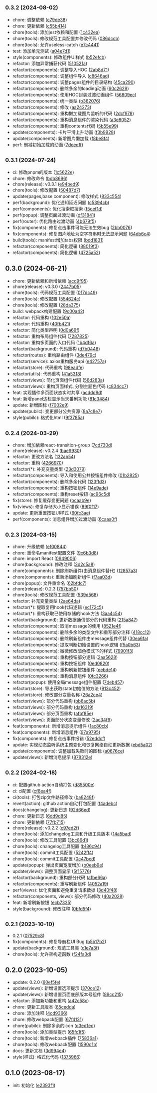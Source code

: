 ## <small>0.3.2 (2024-08-02)</small>

* chore: 调整依赖 ([c79de38](https://github.com/kaze-k/bilibili-bangumi/commit/c79de38))
* chore: 更新依赖 ([c55b414](https://github.com/kaze-k/bilibili-bangumi/commit/c55b414))
* chore(tools): 添加jest依赖和配置 ([1c432ea](https://github.com/kaze-k/bilibili-bangumi/commit/1c432ea))
* chore(tools): 修改规范工具配置并修改代码 ([086dccb](https://github.com/kaze-k/bilibili-bangumi/commit/086dccb))
* chore(tools): 允许useless-catch ([e7c4441](https://github.com/kaze-k/bilibili-bangumi/commit/e7c4441))
* test: 添加单元测试 ([a04e7d1](https://github.com/kaze-k/bilibili-bangumi/commit/a04e7d1))
* style(components): 修改组件UI样式 ([b52efcb](https://github.com/kaze-k/bilibili-bangumi/commit/b52efcb))
* refactor: 添加异常捕获代码 ([510521a](https://github.com/kaze-k/bilibili-bangumi/commit/510521a))
* refactor(components): 调整导入HOC ([2ab8d71](https://github.com/kaze-k/bilibili-bangumi/commit/2ab8d71))
* refactor(components): 调整组件导入 ([c8646ad](https://github.com/kaze-k/bilibili-bangumi/commit/c8646ad))
* refactor(components): 调整pages组件的目录结构 ([45ca290](https://github.com/kaze-k/bilibili-bangumi/commit/45ca290))
* refactor(components): 删除多余的loading动画 ([60c2629](https://github.com/kaze-k/bilibili-bangumi/commit/60c2629))
* refactor(components): 使用HOC封装过渡动画组件 ([56809ec](https://github.com/kaze-k/bilibili-bangumi/commit/56809ec))
* refactor(components): 统一类型 ([b382076](https://github.com/kaze-k/bilibili-bangumi/commit/b382076))
* refactor(components): 修改 ([aa24273](https://github.com/kaze-k/bilibili-bangumi/commit/aa24273))
* refactor(components): 重构懒加载图片监听的代码 ([2dcf978](https://github.com/kaze-k/bilibili-bangumi/commit/2dcf978))
* refactor(components): 重构消息组件的渲染代码 ([a3e8052](https://github.com/kaze-k/bilibili-bangumi/commit/a3e8052))
* refactor(components): 重构contents代码 ([5b55e99](https://github.com/kaze-k/bilibili-bangumi/commit/5b55e99))
* update(components): 卡片平滑上升动画 ([f3b9928](https://github.com/kaze-k/bilibili-bangumi/commit/f3b9928))
* update(components): 新增图片懒加载 ([f8be8f4](https://github.com/kaze-k/bilibili-bangumi/commit/f8be8f4))
* perf: 删减初始加载的动画 ([7dcedff](https://github.com/kaze-k/bilibili-bangumi/commit/7dcedff))



## <small>0.3.1 (2024-07-24)</small>

* ci: 修改pnpm的版本 ([1c5622e](https://github.com/kaze-k/bilibili-bangumi/commit/1c5622e))
* chore: 修改命令 ([bdb8696](https://github.com/kaze-k/bilibili-bangumi/commit/bdb8696))
* chore(release): v0.3.1 ([e94bed9](https://github.com/kaze-k/bilibili-bangumi/commit/e94bed9))
* chore(tools): 修改配置 ([50487d7](https://github.com/kaze-k/bilibili-bangumi/commit/50487d7))
* update(pages,base component): 修改样式 ([833c554](https://github.com/kaze-k/bilibili-bangumi/commit/833c554))
* perf(background): 优化通知延迟问题 ([c5394cb](https://github.com/kaze-k/bilibili-bangumi/commit/c5394cb))
* perf(components): 优化搜索框搜索 ([f5cef1d](https://github.com/kaze-k/bilibili-bangumi/commit/f5cef1d))
* perf(popup): 调整页面过渡动画 ([df31841](https://github.com/kaze-k/bilibili-bangumi/commit/df31841))
* perf(router): 优化路由过渡动画 ([4b679f5](https://github.com/kaze-k/bilibili-bangumi/commit/4b679f5))
* fix(components): 修复点击事件可能无法生效bug ([2bb0076](https://github.com/kaze-k/bilibili-bangumi/commit/2bb0076))
* fix(components): 修复图片地址为空字符串时无法显示问题 ([64db6c4](https://github.com/kaze-k/bilibili-bangumi/commit/64db6c4))
* build(tools): manifest增加tabs权限 ([bdd1831](https://github.com/kaze-k/bilibili-bangumi/commit/bdd1831))
* refactor(components): 简化逻辑 ([88019f3](https://github.com/kaze-k/bilibili-bangumi/commit/88019f3))
* refactor(components): 简化逻辑 ([4725a52](https://github.com/kaze-k/bilibili-bangumi/commit/4725a52))



## 0.3.0 (2024-06-21)

* chore: 更新依赖和新增依赖 ([acd9f95](https://github.com/kaze-k/bilibili-bangumi/commit/acd9f95))
* chore(release): v0.3.0 ([2447b05](https://github.com/kaze-k/bilibili-bangumi/commit/2447b05))
* chore(tools): 代码规范工具配置 ([017dc49](https://github.com/kaze-k/bilibili-bangumi/commit/017dc49))
* chore(tools): 修改配置 ([554624c](https://github.com/kaze-k/bilibili-bangumi/commit/554624c))
* chore(tools): 修改配置 ([28da375](https://github.com/kaze-k/bilibili-bangumi/commit/28da375))
* build: webpack构建配置 ([9c00a42](https://github.com/kaze-k/bilibili-bangumi/commit/9c00a42))
* refactor: 代码重构 ([102e50a](https://github.com/kaze-k/bilibili-bangumi/commit/102e50a))
* refactor: 代码重构 ([40fb421](https://github.com/kaze-k/bilibili-bangumi/commit/40fb421))
* refactor: 简化类型声明 ([0d0a69f](https://github.com/kaze-k/bilibili-bangumi/commit/0d0a69f))
* refactor: 重构布局组件代码 ([7287825](https://github.com/kaze-k/bilibili-bangumi/commit/7287825))
* refactor: 重构多页面的入口代码 ([1b4df6a](https://github.com/kaze-k/bilibili-bangumi/commit/1b4df6a))
* refactor(background): 代码重构 ([d7b0448](https://github.com/kaze-k/bilibili-bangumi/commit/d7b0448))
* refactor(routes): 重构路由组件 ([3de479c](https://github.com/kaze-k/bilibili-bangumi/commit/3de479c))
* refactor(service): axios重构服务api ([e42757a](https://github.com/kaze-k/bilibili-bangumi/commit/e42757a))
* refactor(store): 代码重构 ([98eadfe](https://github.com/kaze-k/bilibili-bangumi/commit/98eadfe))
* refactor(utils): 代码重构 ([41a5318](https://github.com/kaze-k/bilibili-bangumi/commit/41a5318))
* refactor(views): 简化页面组件代码 ([56d283a](https://github.com/kaze-k/bilibili-bangumi/commit/56d283a))
* refactor(views): 重构页面样式, 分割主题色代码 ([c834cc7](https://github.com/kaze-k/bilibili-bangumi/commit/c834cc7))
* feat: 实现插件多页面状态实时共享 ([acddd9d](https://github.com/kaze-k/bilibili-bangumi/commit/acddd9d))
* feat: 新增panel边栏显示当天番剧功能 ([81c3484](https://github.com/kaze-k/bilibili-bangumi/commit/81c3484))
* update: 新增图标 ([f7002e9](https://github.com/kaze-k/bilibili-bangumi/commit/f7002e9))
* update(pubilc): 变更部分公共资源 ([8a7c8e7](https://github.com/kaze-k/bilibili-bangumi/commit/8a7c8e7))
* style(pubilc): 格式化html ([9f3785a](https://github.com/kaze-k/bilibili-bangumi/commit/9f3785a))



## <small>0.2.4 (2024-03-29)</small>

* chore: 增加依赖react-transition-group ([7cd730d](https://github.com/kaze-k/bilibili-bangumi/commit/7cd730d))
* chore(release): v0.2.4 ([bae9930](https://github.com/kaze-k/bilibili-bangumi/commit/bae9930))
* refactor: 更改方法名 ([132ab54](https://github.com/kaze-k/bilibili-bangumi/commit/132ab54))
* refactor: 重构 ([4266970](https://github.com/kaze-k/bilibili-bangumi/commit/4266970))
* refactor(*): 补充变量类型 ([23d3079](https://github.com/kaze-k/bilibili-bangumi/commit/23d3079))
* refactor(components): 导入和使用公共按钮组件修改 ([01b2825](https://github.com/kaze-k/bilibili-bangumi/commit/01b2825))
* refactor(components): 删除多余代码 ([123ffd3](https://github.com/kaze-k/bilibili-bangumi/commit/123ffd3))
* refactor(components): 重构按钮组件 ([14e9ade](https://github.com/kaze-k/bilibili-bangumi/commit/14e9ade))
* refactor(components): 重构reset按钮 ([ac96c5d](https://github.com/kaze-k/bilibili-bangumi/commit/ac96c5d))
* fix(store): 修复缓存变更问题 ([bcaab9e](https://github.com/kaze-k/bilibili-bangumi/commit/bcaab9e))
* fix(views): 修复存储大小显示错误 ([89f0f17](https://github.com/kaze-k/bilibili-bangumi/commit/89f0f17))
* update: 更新重置按钮UI样式 ([60fc3ae](https://github.com/kaze-k/bilibili-bangumi/commit/60fc3ae))
* perf(components): 消息组件增加过渡动画 ([6caaa0f](https://github.com/kaze-k/bilibili-bangumi/commit/6caaa0f))



## <small>0.2.3 (2024-03-15)</small>

* chore: 升级依赖 ([ef00844](https://github.com/kaze-k/bilibili-bangumi/commit/ef00844))
* chore: 重命名manifest配置文件 ([9c6b3d8](https://github.com/kaze-k/bilibili-bangumi/commit/9c6b3d8))
* chore: import React ([0949006](https://github.com/kaze-k/bilibili-bangumi/commit/0949006))
* chore(background): 修改注释 ([3d2c5a8](https://github.com/kaze-k/bilibili-bangumi/commit/3d2c5a8))
* chore(components): 删除刷新组件(由消息组件替代) ([12857a3](https://github.com/kaze-k/bilibili-bangumi/commit/12857a3))
* chore(components): 重新添加刷新组件 ([f7aa03d](https://github.com/kaze-k/bilibili-bangumi/commit/f7aa03d))
* chore(popup): 文件重命名 ([62bfdc7](https://github.com/kaze-k/bilibili-bangumi/commit/62bfdc7))
* chore(release): 0.2.3 ([757bb50](https://github.com/kaze-k/bilibili-bangumi/commit/757bb50))
* chore(tools): 修改规范工具配置 ([539d568](https://github.com/kaze-k/bilibili-bangumi/commit/539d568))
* refactor: 补充变量类型 ([2ae64da](https://github.com/kaze-k/bilibili-bangumi/commit/2ae64da))
* refactor(*): 提取复用hook代码逻辑 ([ec172c5](https://github.com/kaze-k/bilibili-bangumi/commit/ec172c5))
* refactor(*): 重构获取已使用存储的hook方法 ([3aa4c54](https://github.com/kaze-k/bilibili-bangumi/commit/3aa4c54))
* refactor(background): 更新数据通信部分的代码重构 ([215a847](https://github.com/kaze-k/bilibili-bangumi/commit/215a847))
* refactor(components): 取消message的使用 ([8521e4f](https://github.com/kaze-k/bilibili-bangumi/commit/8521e4f))
* refactor(components): 删除多余的类型文件和重写部分注释 ([418cc12](https://github.com/kaze-k/bilibili-bangumi/commit/418cc12))
* refactor(components): 删除刷新组件由message组件代替 ([30ea6fa](https://github.com/kaze-k/bilibili-bangumi/commit/30ea6fa))
* refactor(components): 提取判断初始设置的hook逻辑 ([f5a0b63](https://github.com/kaze-k/bilibili-bangumi/commit/f5a0b63))
* refactor(components): 微微修改暗色模式下的样式 ([79901f3](https://github.com/kaze-k/bilibili-bangumi/commit/79901f3))
* refactor(components): 重构按钮部分逻辑 ([2aa5628](https://github.com/kaze-k/bilibili-bangumi/commit/2aa5628))
* refactor(components): 重构按钮组件 ([0ed0820](https://github.com/kaze-k/bilibili-bangumi/commit/0ed0820))
* refactor(components): 重构刷新按钮组件 ([eebde14](https://github.com/kaze-k/bilibili-bangumi/commit/eebde14))
* refactor(components): 重构消息组件 ([0fc3266](https://github.com/kaze-k/bilibili-bangumi/commit/0fc3266))
* refactor(popup): 使用全局message组件配置 ([7deb457](https://github.com/kaze-k/bilibili-bangumi/commit/7deb457))
* refactor(store): 导出获取state初始值的方法 ([913c452](https://github.com/kaze-k/bilibili-bangumi/commit/913c452))
* refactor(store): 修改部分变量名称 ([26a2ce4](https://github.com/kaze-k/bilibili-bangumi/commit/26a2ce4))
* refactor(views): 部分代码重构 ([bb6ac5b](https://github.com/kaze-k/bilibili-bangumi/commit/bb6ac5b))
* refactor(views): 部分代码重构 ([da16319](https://github.com/kaze-k/bilibili-bangumi/commit/da16319))
* refactor(views): 部分页面重构 ([afbf85e](https://github.com/kaze-k/bilibili-bangumi/commit/afbf85e))
* refactor(views): 页面部分状态变量修改 ([2ac34f9](https://github.com/kaze-k/bilibili-bangumi/commit/2ac34f9))
* feat(components): 新增消息提示组件 ([1ac80cb](https://github.com/kaze-k/bilibili-bangumi/commit/1ac80cb))
* feat(components): 新增消息组件 ([97a9795](https://github.com/kaze-k/bilibili-bangumi/commit/97a9795))
* fix(components): 修复点击事件报错 ([52eddcf](https://github.com/kaze-k/bilibili-bangumi/commit/52eddcf))
* update: 实现动态监听系统主题变化和恢复网络自动更新数据 ([ebd5a02](https://github.com/kaze-k/bilibili-bangumi/commit/ebd5a02))
* update(components): 调整加载失败时的图标 ([a0676ce](https://github.com/kaze-k/bilibili-bangumi/commit/a0676ce))
* update(views): 新增消息提示 ([878312e](https://github.com/kaze-k/bilibili-bangumi/commit/878312e))



## <small>0.2.2 (2024-02-18)</small>

* ci: 配置github action自动打包 ([d85500e](https://github.com/kaze-k/bilibili-bangumi/commit/d85500e))
* ci: ci配置 ([cf8ea4f](https://github.com/kaze-k/bilibili-bangumi/commit/cf8ea4f))
* ci(tools): 打包zip文件路径修改 ([ba8248f](https://github.com/kaze-k/bilibili-bangumi/commit/ba8248f))
* revert(action): github action自动打包配置 ([f4adebc](https://github.com/kaze-k/bilibili-bangumi/commit/f4adebc))
* docs(changelog): 更新日志 ([92d66ed](https://github.com/kaze-k/bilibili-bangumi/commit/92d66ed))
* chore: 更新日志 ([6dd9d85](https://github.com/kaze-k/bilibili-bangumi/commit/6dd9d85))
* chore: 更新依赖 ([77fb715](https://github.com/kaze-k/bilibili-bangumi/commit/77fb715))
* chore(release): v0.2.2 ([c97ed2f](https://github.com/kaze-k/bilibili-bangumi/commit/c97ed2f))
* chore(tools): 添加changelog工具和升级工具版本 ([14a5bad](https://github.com/kaze-k/bilibili-bangumi/commit/14a5bad))
* chore(tools): 修改工具配置 ([3bc86d1](https://github.com/kaze-k/bilibili-bangumi/commit/3bc86d1))
* chore(tools): changelog工具配置 ([b186c94](https://github.com/kaze-k/bilibili-bangumi/commit/b186c94))
* chore(tools): commit工具配置 ([5242ff4](https://github.com/kaze-k/bilibili-bangumi/commit/5242ff4))
* chore(tools): commit工具配置 ([0c47bcd](https://github.com/kaze-k/bilibili-bangumi/commit/0c47bcd))
* update(popup): 弹出页面宽度增加 ([b0eeb9e](https://github.com/kaze-k/bilibili-bangumi/commit/b0eeb9e))
* update(views): 调整页面显示 ([5f15776](https://github.com/kaze-k/bilibili-bangumi/commit/5f15776))
* refactor(background): 重构部分代码 ([a1be66a](https://github.com/kaze-k/bilibili-bangumi/commit/a1be66a))
* refactor(components): 重写刷新组件 ([4052a19](https://github.com/kaze-k/bilibili-bangumi/commit/4052a19))
* perf(views): 优化页面和避免重复请求数据 ([3d40f48](https://github.com/kaze-k/bilibili-bangumi/commit/3d40f48))
* refactor(components, views): 部分代码修改 ([40a2028](https://github.com/kaze-k/bilibili-bangumi/commit/40a2028))
* feat: 新增刷新按钮 ([ecb7335](https://github.com/kaze-k/bilibili-bangumi/commit/ecb7335))
* style(background): 修改注释 ([0bfd5f4](https://github.com/kaze-k/bilibili-bangumi/commit/0bfd5f4))



## <small>0.2.1 (2023-10-10)</small>

* 0.2.1 ([07529c8](https://github.com/kaze-k/bilibili-bangumi/commit/07529c8))
* fix(components): 修复导航栏UI Bug ([b5b17b2](https://github.com/kaze-k/bilibili-bangumi/commit/b5b17b2))
* update(background): 规范工具类 ([c1e7a3f](https://github.com/kaze-k/bilibili-bangumi/commit/c1e7a3f))
* chore(tools): 允许空构造函数 ([f24fa3d](https://github.com/kaze-k/bilibili-bangumi/commit/f24fa3d))



## 0.2.0 (2023-10-05)

* update: 0.2.0 ([60ef5fe](https://github.com/kaze-k/bilibili-bangumi/commit/60ef5fe))
* update(views): 新增设置选项提示 ([370ce12](https://github.com/kaze-k/bilibili-bangumi/commit/370ce12))
* update(views): 新增设置页面底部版本号组件 ([89cc215](https://github.com/kaze-k/bilibili-bangumi/commit/89cc215))
* refactor: 添加新功能和重构 ([a42c58c](https://github.com/kaze-k/bilibili-bangumi/commit/a42c58c))
* chore: 更新工具版本 ([85cedda](https://github.com/kaze-k/bilibili-bangumi/commit/85cedda))
* chore: 添加注释 ([4cd9366](https://github.com/kaze-k/bilibili-bangumi/commit/4cd9366))
* chore: 修改webpack配置 ([67f4131](https://github.com/kaze-k/bilibili-bangumi/commit/67f4131))
* chore(pubilc): 删除多余的icon ([d3ed1ed](https://github.com/kaze-k/bilibili-bangumi/commit/d3ed1ed))
* chore(tools): 添加类型提示 ([65fc1f5](https://github.com/kaze-k/bilibili-bangumi/commit/65fc1f5))
* chore(tools): 新增webpack插件 ([75836a1](https://github.com/kaze-k/bilibili-bangumi/commit/75836a1))
* chore(tools): 修改webpack配置 ([1590d1b](https://github.com/kaze-k/bilibili-bangumi/commit/1590d1b))
* docs: 更新文档 ([3d994e4](https://github.com/kaze-k/bilibili-bangumi/commit/3d994e4))
* style(样式): 格式化代码 ([1375966](https://github.com/kaze-k/bilibili-bangumi/commit/1375966))



## 0.1.0 (2023-08-17)

* init: 初始化 ([e2393f1](https://github.com/kaze-k/bilibili-bangumi/commit/e2393f1))



